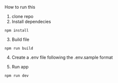 How to run this

1. clone repo
2. Install dependecies

```
npm install
```

3. Build file

```
npm run build
```

4. Create a .env file following the .env.sample format

5. Run app

```
npm run dev
```
